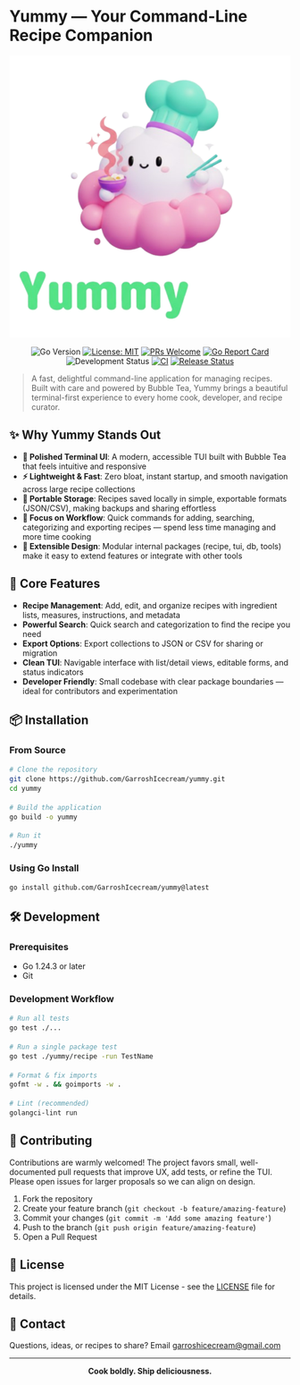 # Yummy — Your Command-Line Recipe Companion

<div align="center">
  <img src="./assets/yummy_logo.svg" alt="Yummy Logo" />

  ![Go Version](https://img.shields.io/badge/Go-1.24.3-blue.svg)
  [![License: MIT](https://img.shields.io/badge/License-MIT-yellow.svg)](https://github.com/GarroshIcecream/yummy/blob/master/LICENSE)
  [![PRs Welcome](https://img.shields.io/badge/PRs-welcome-brightgreen.svg)](http://makeapullrequest.com)
  [![Go Report Card](https://goreportcard.com/badge/github.com/GarroshIcecream/yummy)](https://goreportcard.com/report/github.com/GarroshIcecream/yummy)
  ![Development Status](https://img.shields.io/badge/status-in%20development-orange.svg)
  [![CI](https://github.com/GarroshIcecream/yummy/actions/workflows/ci.yml/badge.svg)](https://github.com/GarroshIcecream/yummy/actions/workflows/ci.yml)
  [![Release Status](https://github.com/GarroshIcecream/yummy/actions/workflows/release.yml/badge.svg)](https://github.com/GarroshIcecream/yummy/actions/workflows/release.yml)
</div>

> A fast, delightful command-line application for managing recipes. Built with care and powered by Bubble Tea, Yummy brings a beautiful terminal-first experience to every home cook, developer, and recipe curator.

## ✨ Why Yummy Stands Out

- **🎨 Polished Terminal UI**: A modern, accessible TUI built with Bubble Tea that feels intuitive and responsive
- **⚡ Lightweight & Fast**: Zero bloat, instant startup, and smooth navigation across large recipe collections
- **💾 Portable Storage**: Recipes saved locally in simple, exportable formats (JSON/CSV), making backups and sharing effortless
- **🔄 Focus on Workflow**: Quick commands for adding, searching, categorizing and exporting recipes — spend less time managing and more time cooking
- **🔧 Extensible Design**: Modular internal packages (recipe, tui, db, tools) make it easy to extend features or integrate with other tools

## 🚀 Core Features

- **Recipe Management**: Add, edit, and organize recipes with ingredient lists, measures, instructions, and metadata
- **Powerful Search**: Quick search and categorization to find the recipe you need
- **Export Options**: Export collections to JSON or CSV for sharing or migration
- **Clean TUI**: Navigable interface with list/detail views, editable forms, and status indicators
- **Developer Friendly**: Small codebase with clear package boundaries — ideal for contributors and experimentation

## 📦 Installation

### From Source

```bash
# Clone the repository
git clone https://github.com/GarroshIcecream/yummy.git
cd yummy

# Build the application
go build -o yummy

# Run it
./yummy
```

### Using Go Install

```bash
go install github.com/GarroshIcecream/yummy@latest
```

## 🛠️ Development

### Prerequisites

- Go 1.24.3 or later
- Git

### Development Workflow

```bash
# Run all tests
go test ./...

# Run a single package test
go test ./yummy/recipe -run TestName

# Format & fix imports
gofmt -w . && goimports -w .

# Lint (recommended)
golangci-lint run
```

## 🤝 Contributing

Contributions are warmly welcomed! The project favors small, well-documented pull requests that improve UX, add tests, or refine the TUI. Please open issues for larger proposals so we can align on design.

1. Fork the repository
2. Create your feature branch (`git checkout -b feature/amazing-feature`)
3. Commit your changes (`git commit -m 'Add some amazing feature'`)
4. Push to the branch (`git push origin feature/amazing-feature`)
5. Open a Pull Request

## 📄 License

This project is licensed under the MIT License - see the [LICENSE](LICENSE) file for details.

## 📧 Contact

Questions, ideas, or recipes to share? Email [garroshicecream@gmail.com](mailto:garroshicecream@gmail.com)

---

<div align="center">
  <strong>Cook boldly. Ship deliciousness.</strong>
</div>
